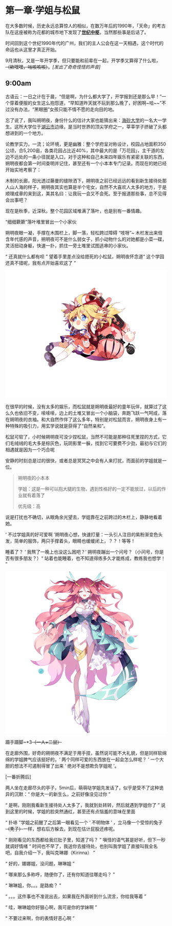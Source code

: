# 第一章·学姐与松鼠

在大多数时候，历史永远总算惊人的相似，在数万年后的1990年，「天命」的考古队在这座被称为花都的城市地下发现了[**世纪中枢**](../../hg/1/)，当然那些事是后话了。

时间回到这个世纪1990年代的广州，我们的主人公会在这一天相遇，这个时代的命运也从这里才真正开始。

9月清秋，又是一年开学季，但只要能和前辈在一起，开学季又算得了什么啦，~~（欸嘿嘿，咕咳咳咳）~~。_\[发出了奇奇怪怪的声音\]_

## 9:00am

古语云：一日之计在于晨，“但是啊，为什么都大学了，开学报到还是那么早！”一个穿着便服的女生这么抱怨道，“早知道昨天就不玩到那么晚了，好困啊~哈~~”不过没有办法，“黑眼圈”女孩只能不情不愿的走向目的地。

忘了说了，我叫朔明夜，身份什么的估计大家也能猜出来：[海砂大学](../../hg/1/di-ming.md#hai-sha-da-xue)的一名大一学生。这所大学位于[湖云市](../../hg/1/di-ming.md#hu-yun-shi)边缘，是当时世界的顶尖学府之一，莘莘学子挤破了头都想进到的一个地方。

论教学实力，一流；论环境，更是幽雅：整个学府呈对称设计，校园占地面积350公顷，合5,200亩，各类花园占比近40%，其中最大的是「万花园」，主干道的左边不远处的一条小径就是入口，对于这种和自己未来四年娱乐有紧密关联的东西，朔明夜都会第一时间查明并记住，甚至还有一个小本本专门记录。而现在的她已经开始实地考察了：

木制的长廊，阳光透过藤曼的缝隙洒下，朔明夜之前已经远远的看到新生接待处那人山人海的样子，朔明夜其实也算是半个宅女，自然不大喜欢人太多的地方，于是顺理成章的来到这，美其名曰：让我玩一会又不会死。至于报道那些事，总不见得会出事吧？

现在是秋季，近深秋。整个花园区域堆满了落叶，也是别有一番情趣。

“细细簌簌”落叶堆里冒出一个小家伙

朔明夜眼一凝，手撑在木围栏上，脚一落，轻松跨过障碍 “吱呀”~ 木栏发出来倍含年代感的声音，朔明夜可不是什么弱女子，抓小动物什么的对她都是小菜一碟，灵活扭动身躯，快速一扑，抓住一旁土堆里试图逃串的小家伙。

“ 还真就什么都有呗 ” 望着手里差点没给摁死的小松鼠，朔明夜怀念道“ 这个学园还真不错呢，我有点开始喜欢这了 ”

![&#x56FE;&#x4E3A;&#x6714;&#x660E;&#x591C;&#x5750;&#x5728;&#x67AB;&#x53F6;&#x5806;](../../.gitbook/assets/image%20%286%29.png)

在很早的时候，没有太多的娱乐，而松鼠就是朔明夜最好的童年玩伴，就算过了这么久也依旧不变，嗦嗦嗦，边上的土堆又冒出一个小脑袋，奔跑飞跃一气呵成，落在朔明夜的衣袖。和大自然作伴了这么多年，特别是对松鼠而言，朔明夜身上有一种特殊的吸引力，用玄学说就是获得了“自然亲和”。

松鼠可软了，小时候朔明夜可没少捏松鼠，当然不可能是那种往死里捏的方式，它们毛绒绒的毛大多是棕灰色，玩阴影里一躲，找到它可要费不少劲，最初与它们的相遇就是因为一个巧合呢

安静的时刻总是过的很快，或者总是冥冥之中会有人来打扰，而面前的学姐就是一位。

> 朔明夜的小本本
>
> 学姐：这是一种可以抱大腿的生物，遇到性格好的一定不能放过，以后的作业就有着落了
>
> 优先级：高

说是打扰也不确切，从眼角余光望去，学姐靠在之前跨过的木栏上，静静地看着她。

‘ 不过学姐真的好可爱啊 ’朔明夜心想，快速打量：一头引人注目的紫粉渐变色头发，简单的服饰，两只手撑着头，眼睛也缓缓闭上，？？！等等！

睡着了？ ‘ 我熬了一晚上也没这么困吧？’  朔明夜蹦出一个问号？（小问号，你是否有很多朋友？）“ 站着也能睡着，也不知道得练多久才能练成，教练我也想学！ ”

![&#x514B;&#x7433;&#x5A1C;](../../.gitbook/assets/068-1.png)

蹑手蹑脚~\*3~~（一人+二鼠）~~

在走廊外围，好奇的朔明夜不满足于用手捏，虽然说可能不大礼貌，但是同样软绵绵的学姐脾气应该挺好的，‘ 两个同样可爱的东西放在一起会怎么样呢？ ’ 一个大胆的想法不可遏制得冒了出来 ‘ 绝对不是想欺负学姐呢 ’。

\[一番折腾后\]

两人坐在走廊尽头的亭子，5min后，萌萌哒学姐先发话了，似乎是受不了这种诡异的沉默：“ 你是大一的新生么，之前好像没见过你 ” 

“ 是啊，刚刚我看新生接待处人太多了，我就到处转转，然后就遇到学姐你了 ” 说到这里的时候，学姐的脸突然通红，甚至还有点恼羞的意味在里面

“ 扑哧 ”学姐之前醒了之后第一眼看见一个 ‘ 不明物体 ’ ，立马像一个受惊的兔子~~（秃子）~~一样，想右后方躲去，到现在估计屁股还疼呢。

“ 刚刚看见的东西都给我烂肚子里，知道了吗？ ” 嗔怪的语气甚是好听，但下一秒就调好情绪 “ 时间也不早了，我送你去接待处，也别叫我学姐了直接叫我全名吧，自我介绍一下，我叫克琳娜（Kirinna） ”

“ 好的，娜娜姐，没问题，琳琳姐 ”

“ 哪来那么多称呼，随便你了，还有你知道往哪走吗？ ”

“ 琳琳姐，你。。。是路痴？ ”

“ 。。。这件事也不准说出去，如果我在外面听到什么流言，你给我等着 ”

“ 哇，琳琳姐你好狠心啊，我可是你的学妹啊 ”

“ 不要过来啊，你的表情好恶心啊 ”

